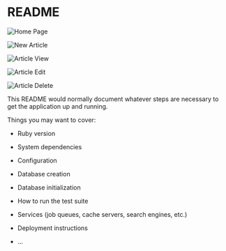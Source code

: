 # README

![Home Page](https://github.com/swayamg20/ruby-on-rails/blob/main/screenshot/Screenshot%202024-07-01%20at%202.43.41%E2%80%AFPM.png)

![New Article](https://github.com/swayamg20/ruby-on-rails/blob/main/screenshot/Screenshot%202024-07-01%20at%202.45.18%E2%80%AFPM.png)

![Article View](https://github.com/swayamg20/ruby-on-rails/blob/main/screenshot/Screenshot%202024-07-01%20at%202.45.29%E2%80%AFPM.png)

![Article Edit](https://github.com/swayamg20/ruby-on-rails/blob/main/screenshot/Screenshot%202024-07-01%20at%202.45.42%E2%80%AFPM.png)

![Article Delete](https://github.com/swayamg20/ruby-on-rails/blob/main/screenshot/Screenshot%202024-07-01%20at%202.46.00%E2%80%AFPM.png)


This README would normally document whatever steps are necessary to get the
application up and running.

Things you may want to cover:

* Ruby version

* System dependencies

* Configuration

* Database creation

* Database initialization

* How to run the test suite

* Services (job queues, cache servers, search engines, etc.)

* Deployment instructions

* ...
